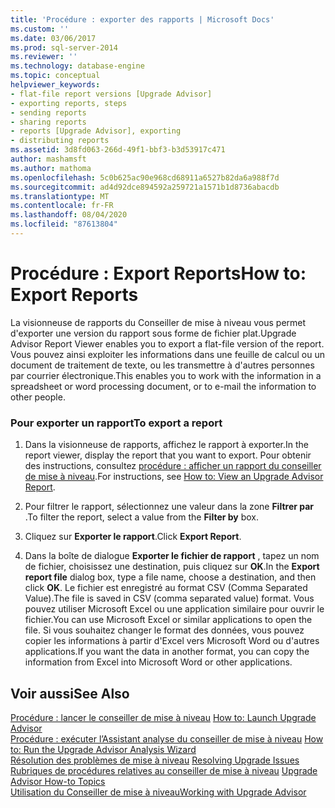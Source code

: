 ```yaml
---
title: 'Procédure : exporter des rapports | Microsoft Docs'
ms.custom: ''
ms.date: 03/06/2017
ms.prod: sql-server-2014
ms.reviewer: ''
ms.technology: database-engine
ms.topic: conceptual
helpviewer_keywords:
- flat-file report versions [Upgrade Advisor]
- exporting reports, steps
- sending reports
- sharing reports
- reports [Upgrade Advisor], exporting
- distributing reports
ms.assetid: 3d8fd063-266d-49f1-bbf3-b3d53917c471
author: mashamsft
ms.author: mathoma
ms.openlocfilehash: 5c0b625ac90e968cd68911a6527b82da6a988f7d
ms.sourcegitcommit: ad4d92dce894592a259721a1571b1d8736abacdb
ms.translationtype: MT
ms.contentlocale: fr-FR
ms.lasthandoff: 08/04/2020
ms.locfileid: "87613804"
---
```

# <a name="how-to-export-reports"></a><span data-ttu-id="344c5-102">Procédure : Export Reports</span><span class="sxs-lookup"><span data-stu-id="344c5-102">How to: Export Reports</span></span>
  <span data-ttu-id="344c5-103">La visionneuse de rapports du Conseiller de mise à niveau vous permet d'exporter une version du rapport sous forme de fichier plat.</span><span class="sxs-lookup"><span data-stu-id="344c5-103">Upgrade Advisor Report Viewer enables you to export a flat-file version of the report.</span></span> <span data-ttu-id="344c5-104">Vous pouvez ainsi exploiter les informations dans une feuille de calcul ou un document de traitement de texte, ou les transmettre à d'autres personnes par courrier électronique.</span><span class="sxs-lookup"><span data-stu-id="344c5-104">This enables you to work with the information in a spreadsheet or word processing document, or to e-mail the information to other people.</span></span>  
  
### <a name="to-export-a-report"></a><span data-ttu-id="344c5-105">Pour exporter un rapport</span><span class="sxs-lookup"><span data-stu-id="344c5-105">To export a report</span></span>  
  
1.  <span data-ttu-id="344c5-106">Dans la visionneuse de rapports, affichez le rapport à exporter.</span><span class="sxs-lookup"><span data-stu-id="344c5-106">In the report viewer, display the report that you want to export.</span></span> <span data-ttu-id="344c5-107">Pour obtenir des instructions, consultez [procédure : afficher un rapport du conseiller de mise à niveau](../../../2014/sql-server/install/how-to-view-an-upgrade-advisor-report.md).</span><span class="sxs-lookup"><span data-stu-id="344c5-107">For instructions, see [How to: View an Upgrade Advisor Report](../../../2014/sql-server/install/how-to-view-an-upgrade-advisor-report.md).</span></span>  
  
2.  <span data-ttu-id="344c5-108">Pour filtrer le rapport, sélectionnez une valeur dans la zone **Filtrer par** .</span><span class="sxs-lookup"><span data-stu-id="344c5-108">To filter the report, select a value from the **Filter by** box.</span></span>  
  
3.  <span data-ttu-id="344c5-109">Cliquez sur **Exporter le rapport**.</span><span class="sxs-lookup"><span data-stu-id="344c5-109">Click **Export Report**.</span></span>  
  
4.  <span data-ttu-id="344c5-110">Dans la boîte de dialogue **Exporter le fichier de rapport** , tapez un nom de fichier, choisissez une destination, puis cliquez sur **OK**.</span><span class="sxs-lookup"><span data-stu-id="344c5-110">In the **Export report file** dialog box, type a file name, choose a destination, and then click **OK**.</span></span> <span data-ttu-id="344c5-111">Le fichier est enregistré au format CSV (Comma Separated Value).</span><span class="sxs-lookup"><span data-stu-id="344c5-111">The file is saved in CSV (comma separated value) format.</span></span> <span data-ttu-id="344c5-112">Vous pouvez utiliser Microsoft Excel ou une application similaire pour ouvrir le fichier.</span><span class="sxs-lookup"><span data-stu-id="344c5-112">You can use Microsoft Excel or similar applications to open the file.</span></span> <span data-ttu-id="344c5-113">Si vous souhaitez changer le format des données, vous pouvez copier les informations à partir d'Excel vers Microsoft Word ou d'autres applications.</span><span class="sxs-lookup"><span data-stu-id="344c5-113">If you want the data in another format, you can copy the information from Excel into Microsoft Word or other applications.</span></span>  
  
## <a name="see-also"></a><span data-ttu-id="344c5-114">Voir aussi</span><span class="sxs-lookup"><span data-stu-id="344c5-114">See Also</span></span>  
 <span data-ttu-id="344c5-115">[Procédure : lancer le conseiller de mise à niveau](../../../2014/sql-server/install/how-to-launch-upgrade-advisor.md) </span><span class="sxs-lookup"><span data-stu-id="344c5-115">[How to: Launch Upgrade Advisor](../../../2014/sql-server/install/how-to-launch-upgrade-advisor.md) </span></span>  
 <span data-ttu-id="344c5-116">[Procédure : exécuter l’Assistant analyse du conseiller de mise à niveau](../../../2014/sql-server/install/how-to-run-the-upgrade-advisor-analysis-wizard.md) </span><span class="sxs-lookup"><span data-stu-id="344c5-116">[How to: Run the Upgrade Advisor Analysis Wizard](../../../2014/sql-server/install/how-to-run-the-upgrade-advisor-analysis-wizard.md) </span></span>  
 <span data-ttu-id="344c5-117">[Résolution des problèmes de mise à niveau](../../../2014/sql-server/install/resolving-upgrade-issues.md) </span><span class="sxs-lookup"><span data-stu-id="344c5-117">[Resolving Upgrade Issues](../../../2014/sql-server/install/resolving-upgrade-issues.md) </span></span>  
 <span data-ttu-id="344c5-118">[Rubriques de procédures relatives au conseiller de mise à niveau](../../../2014/sql-server/install/upgrade-advisor-how-to-topics.md) </span><span class="sxs-lookup"><span data-stu-id="344c5-118">[Upgrade Advisor How-to Topics](../../../2014/sql-server/install/upgrade-advisor-how-to-topics.md) </span></span>  
 [<span data-ttu-id="344c5-119">Utilisation du Conseiller de mise à niveau</span><span class="sxs-lookup"><span data-stu-id="344c5-119">Working with Upgrade Advisor</span></span>](../../../2014/sql-server/install/working-with-upgrade-advisor.md)  
  
  
